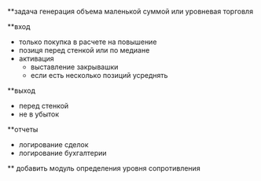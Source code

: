 **задача генерация объема маленькой суммой или уровневая торговля

**вход

- только покупка в расчете на повышение
- позиця перед стенкой или по медиане
- активация
  - выставление закрывашки
  - если есть несколько позиций усреднять

**выход
- перед стенкой
- не в убыток

**отчеты
- логирование сделок
- логирование бухгалтерии

** добавить модуль определения уровня сопротивления
